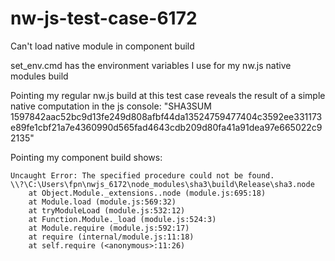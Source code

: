 # nw-js-test-case-6172

Can't load native module in component build

set_env.cmd has the environment variables I use for my nw.js native modules build

Pointing my regular nw.js build at this test case reveals the result of a simple native computation in the js console:
"SHA3SUM 1597842aac52bc9d13fe249d808afbf44da13524759477404c3592ee331173e89fe1cbf21a7e4360990d565fad4643cdb209d80fa41a91dea97e665022c92135"

Pointing my component build shows:
```
Uncaught Error: The specified procedure could not be found.
\\?\C:\Users\fpn\nwjs_6172\node_modules\sha3\build\Release\sha3.node
    at Object.Module._extensions..node (module.js:695:18)
    at Module.load (module.js:569:32)
    at tryModuleLoad (module.js:532:12)
    at Function.Module._load (module.js:524:3)
    at Module.require (module.js:592:17)
    at require (internal/module.js:11:18)
    at self.require (<anonymous>:11:26)
```
